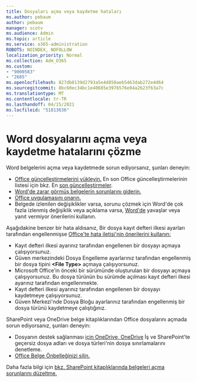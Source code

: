 ```yaml
---
title: Dosyaları açma veya kaydetme hataları
ms.author: pebaum
author: pebaum
manager: scotv
ms.audience: Admin
ms.topic: article
ms.service: o365-administration
ROBOTS: NOINDEX, NOFOLLOW
localization_priority: Normal
ms.collection: Adm_O365
ms.custom:
- "9000583"
- "2685"
ms.openlocfilehash: 827db0139d2793a5e4d850aeb5463dab272e4d64
ms.sourcegitcommit: 8bc60ec34bc1e40685e3976576e04a2623f63a7c
ms.translationtype: MT
ms.contentlocale: tr-TR
ms.lasthandoff: 04/15/2021
ms.locfileid: "51813636"
---
```

# <a name="resolve-errors-opening-or-saving-word-files"></a>Word dosyalarını açma veya kaydetme hatalarını çözme

Word belgelerini açma veya kaydetmede sorun ediyorsanız, şunları deneyin:

- [Office güncelleştirmelerini yükleyin.](https://support.office.com/article/2ab296f3-7f03-43a2-8e50-46de917611c5) En son Office güncelleştirmelerinin listesi için bkz. En [son güncelleştirmeler](https://docs.microsoft.com/officeupdates/office-updates-msi).
- [Word'de zarar görmüş belgelerin sorunlarını giderin.](https://docs.microsoft.com/office/troubleshoot/word/damaged-documents-in-word)
- [Office uygulamasını onarın.](https://support.office.com/Article/Repair-an-Office-application-7821d4b6-7c1d-4205-aa0e-a6b40c5bb88b)
- Belgede izlenilen değişiklikler varsa, sorunu çözmek için Word'de çok fazla izlenmiş değişiklik veya açıklama varsa, [Word'de](https://docs.microsoft.com/office/troubleshoot/word/word-stops-responding) yavaşlar veya yanıt vermiyor önerilerini kullanın.

Aşağıdakine benzer bir hata aldısanız, Bir dosya kayıt defteri ilkesi ayarları tarafından engellenmişse [Office'te hata iletisi'nin önerilerini kullanın:](https://docs.microsoft.com/office/troubleshoot/settings/file-blocked-in-office)

- Kayıt defteri ilkesi ayarınız tarafından engellenen bir dosyayı açmaya çalışıyorsunuz.
- Güven merkezindeki Dosya Engelleme ayarlarınız tarafından engellenmiş bir dosya tipini **\<File Type\>** açmaya çalışıyorsunuz.
- Microsoft Office'in önceki bir sürümünde oluşturulan bir dosyayı açmaya çalışıyorsunuz. Bu dosya türünün bu sürümde açılması kayıt defteri ilkesi ayarınız tarafından engellenmekte.
- Kayıt defteri ilkesi ayarınız tarafından engellenen bir dosyayı kaydetmeye çalışıyorsunuz.
- Güven Merkezi'nde Dosya Bloğu ayarlarınız tarafından engellenmiş bir dosya türünü kaydetmeye çalıştığınız.

SharePoint veya OneDrive belge kitaplıklarından Office dosyalarını açmada sorun ediyorsanız, şunları deneyin:

- Dosyanın destek sağlanması [için OneDrive, OneDrive](https://support.office.com/article/64883a5d-228e-48f5-b3d2-eb39e07630fa) İş ve SharePoint'te geçersiz dosya adları ve dosya türleri'nin dosya sınırlamalarını denetleme. 
- [Office Belge Önbelleğinizi silin.](https://support.office.com/article/b1d3765e-d71b-4bb8-99ca-acd22c42995d
) 

Daha fazla bilgi için [bkz. SharePoint kitaplıklarında belgeleri açma sorunlarını düzeltme.](https://support.office.com/article/31329fa1-4ad0-47fc-95d8-bb0c5b12a536)